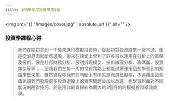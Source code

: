 ```yaml
---
title: 109學年度投資學第9組
---
```


<span class="image fit"><img src="{{ "/images/cover.jpg" | absolute_url }}" alt="" /></span>

### 投資學課程心得
> 我們在期初拿到一千萬來進行模擬投資時，從起初對投資股票一竅不通，像是從消息面就斷然選股，後來在課堂上學到了許多可以運用在分析上的策略及技術，像是杜邦財務分析、股利折現模型、技術線圖分析、籌碼面、股票類型等等…… 
> 這讓我們在每一周的投資策略上都能試著運用這些學習到的知識來做決策，雖然過程中我們在判斷上有所失誤而選錯股票，不過藉由這些錯誤讓我們發現更多投資選股上的實際問題並加以改進，也學習到面對不同狀況的應對技巧，於是用此網頁歸納為期大約3個月的的模擬投資績效成果。
